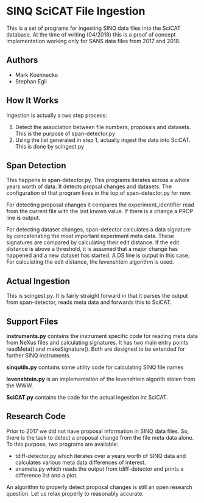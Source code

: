 # SINQ SciCAT File Ingestion

This is a set of programs for ingesting SINQ data files into the SciCAT database. At the time of writing (04/2018)
this is a proof of concept implementation working only for SANS data files from 2017 and 2018. 

## Authors

- Mark Koennecke
- Stephan Egli


## How It Works

Ingestion is actually a two step process:

1. Detect the association between file numbers, proposals and datasets. This is the purpose of span-detector.py
2. Using the list generated in step 1, actually ingest the data into SciCAT. This is done by scingest.py

## Span Detection

This happens in span-detector.py. This programs iterates across a whole years worth of data. It detects propsal changes and 
datasets. The configuration of that program lives in the top of span-detector.py for now. 

For detecting proposal changes it compares the experiment_identifier read from the current file with the last known value. If there 
is a change  a PROP line is output. 

For detecting dataset changes, span-detector calculates a data signature by concatenating the most important experiment meta data. These 
signatures are compared by calculating their edit distance. If the edit distance is above a threshold, it is assumed that a major change 
has happened and a new dataset has started. A DS line is output in this case. For calculating the edit distance, the levenshtein 
algorithm is used.

## Actual Ingestion
This is scingest.py. It is fairly straight forward in that it parses the output from span-detector, reads meta data and forwards this to 
SciCAT. 


## Support Files

**instruments.py** contains the instrument specific code for reading meta data from NeXus files and calculating signatures. It has two main 
entry points readMeta() and makeSignature(). Both are designed to be extended for further SINQ instruments. 

**sinqutils.py** contains some utility code for calculating SINQ file names

**levenshtein.py** is an implementation of the levenshtein algorith stolen from the WWW.


**SciCAT.py** contains the code for the actual ingestion int SciCAT. 

## Research Code

Prior to 2017 we did not have proposal information in SINQ data files. So, there is the task to detect a proposal change from the file meta 
data alone. To this purpose, two programs are available:

- tdiff-detector.py which iterates over a years worth of SINQ data and calculates various meta data differences of interest.
- anameta.py which reads the output from tdiff-detector and prints a difference list and a plot. 

An algorithm to properly detect proposal changes is still an open research question. Let us relax properly to reasonably accurate.

 

 
